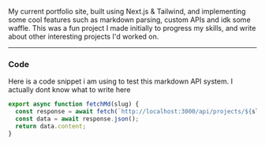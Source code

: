 My current portfolio site, built using Next.js & Tailwind, and implementing some cool features such as markdown parsing, custom APIs and idk some waffle. This was a fun project I made initially to progress my skills, and write about other interesting projects I'd worked on.

---

### Code

Here is a code snippet i am using to test this markdown API system. I actually dont know what to write here

```js
export async function fetchMd(slug) {
  const response = await fetch(`http://localhost:3000/api/projects/${slug}`);
  const data = await response.json();
  return data.content;
}
```
